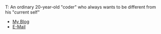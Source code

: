
T: An ordinary 20-year-old "coder" who always wants to be different from his "current self"

- [My Blog](https:/htx7.github.io)
- [E-Mail](matsumaeohana16@gmail.com)



<!-- #### **You are probably looking for 🤔** -->
<!-- -  [My `dotfiles`](https://github.com/colorle/dotfiles) - This is how I make myself feel like a fast ⚡ developer. -->


<!-- - I am using [Hackintosh](https://en.wikipedia.org/wiki/Hackintosh) in my daily development, here is my [EFI for Lenovo-WEI6-Pro-13-IWL-Hackintosh ](https://github.com/colorle/Thinkbook-13s-IWL-EFI-Hackintosh) -->



